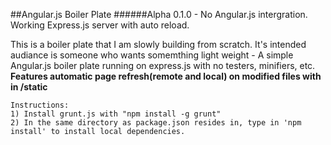 ##Angular.js Boiler Plate
######Alpha 0.1.0 - No Angular.js intergration. Working Express.js server with auto reload. 

This is a boiler plate that I am slowly building from scratch. It's intended audiance is someone who wants somemthing light weight - A simple Angular.js boiler plate running on express.js with no testers, minifiers, etc.
**Features automatic page refresh(remote and local) on modified files with in /static**

```
Instructions:
1) Install grunt.js with "npm install -g grunt"
2) In the same directory as package.json resides in, type in 'npm install' to install local dependencies. 
